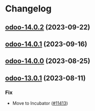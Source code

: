 # Changelog



## [odoo-14.0.2](https://github.com/truecharts/charts/compare/odoo-14.0.1...odoo-14.0.2) (2023-09-22)




## [odoo-14.0.1](https://github.com/truecharts/charts/compare/odoo-14.0.0...odoo-14.0.1) (2023-09-16)




## [odoo-14.0.0](https://github.com/truecharts/charts/compare/odoo-13.0.1...odoo-14.0.0) (2023-08-25)




## [odoo-13.0.1](https://github.com/truecharts/charts/compare/odoo-13.0.0...odoo-13.0.1) (2023-08-11)

### Fix

- Move to Incubator ([#11413](https://github.com/truecharts/charts/issues/11413))
  
  
